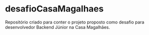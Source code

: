 # desafioCasaMagalhaes
Repositório criado para conter o projeto proposto como desafio para desenvolvedor Backend Júnior na Casa Magalhães.
